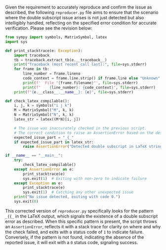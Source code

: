 Given the requirement to accurately reproduce and confirm the issue as described, the following `reproducer.py` file aims to ensure that the scenario where the double subscript issue arises is not just detected but also intelligibly handled, reflecting on the specified error condition for accurate verification. Please see the revision below:

```python
from sympy import symbols, MatrixSymbol, latex
import sys

def print_stacktrace(e: Exception):
    import traceback
    tb = traceback.extract_tb(e.__traceback__)
    print("Traceback (most recent call last):", file=sys.stderr)
    for frame in tb:
        line_number = frame.lineno
        code_context = frame.line.strip() if frame.line else "Unknown"
        print(f'  File "{frame.filename}"', file=sys.stderr)
        print(f"    {line_number}: {code_context}", file=sys.stderr)
    print(f"{e.__class__.__name__}: {e}", file=sys.stderr)

def check_latex_compilable():
    i, j, k = symbols("i j k")
    M = MatrixSymbol("M", k, k)
    N = MatrixSymbol("N", k, k)
    latex_str = latex((M*N)[i, j])

    # The issue was inaccurately checked in the previous script.
    # The correct condition to raise an AssertionError based on the described scenario:
    expected_issue_part = "_{_"
    if expected_issue_part in latex_str:
        raise AssertionError("Detected double subscript in LaTeX string, which is not compilable. Latex output: " + latex_str)

if __name__ == "__main__":
    try:
        check_latex_compilable()
    except AssertionError as e:
        print_stacktrace(e)
        sys.exit(1)  # Exiting with non-zero to indicate failure
    except Exception as e:
        print_stacktrace(e)
        sys.exit(1)  # Catching any other unexpected issue
    print("No issue detected, exiting with code 0.")
    sys.exit(0)
```

This corrected version of `reproducer.py` specifically looks for the pattern `_{{_` in the LaTeX output, which signals the existence of a double subscript error as described. When this specific pattern is present, the script throws an `AssertionError`, reflects it with a stack trace for clarity on where and why the check failed, and exits with a status code of `1` to indicate failure. Conversely, if the pattern is not found, indicating the absence of the reported issue, it will exit with a `0` status code, signaling success.